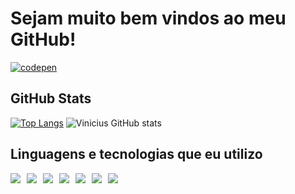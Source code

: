 # Sejam muito bem vindos ao meu GitHub!

[![codepen](https://img.shields.io/badge/Codepen-000000?style=for-the-badge&logo=codepen&logoColor=white)](https://codepen.io/vini259)

## GitHub Stats
[![Top Langs](https://github-readme-stats.vercel.app/api/top-langs/?username=ViniciusMacielCoppa&langs_count=8)](https://github.com/anuraghazra/github-readme-stats)
![Vinicius GitHub stats](https://github-readme-stats.vercel.app/api?username=ViniciusMacielCoppa&show_icons=true&theme=transparent)

<h2>Linguagens e tecnologias que eu utilizo</h2>

<div style="display: flex; align-items: flex-start; gap: 10px; flex-wrap: wrap;">
    <img align="center" src="https://img.shields.io/badge/HTML5-E34F26?style=for-the-badge&logo=html5&logoColor=white">
    <img align="center" src="https://img.shields.io/badge/CSS3-1572B6?style=for-the-badge&logo=css3&logoColor=white">
    <img align="center" src="https://img.shields.io/badge/JavaScript-F7DF1E?style=for-the-badge&logo=javascript&logoColor=black">
    <img align="center" src="https://img.shields.io/badge/PHP-777BB4?style=for-the-badge&logo=php&logoColor=white">
    <img align="center" src="https://img.shields.io/badge/Visual_Studio_Code-0078D4?style=for-the-badge&logo=visual%20studio%20code&logoColor=white">
    <img align="center" src="https://img.shields.io/badge/MySQL-00000F?style=for-the-badge&logo=mysql&logoColor=white">
    <img align="center" src="https://img.shields.io/badge/GitHub-100000?style=for-the-badge&logo=github&logoColor=white">
<!--     <img align="center" src="https://img.shields.io/badge/Windows-0078D6?style=for-the-badge&logo=windows&logoColor=white"> -->
</div>

